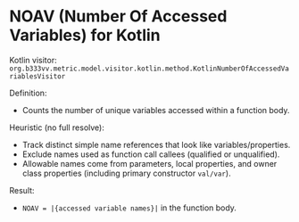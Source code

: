 # NOAV (Number Of Accessed Variables) for Kotlin

Kotlin visitor: `org.b333vv.metric.model.visitor.kotlin.method.KotlinNumberOfAccessedVariablesVisitor`

Definition:
- Counts the number of unique variables accessed within a function body.

Heuristic (no full resolve):
- Track distinct simple name references that look like variables/properties.
- Exclude names used as function call callees (qualified or unqualified).
- Allowable names come from parameters, local properties, and owner class properties (including primary constructor `val/var`).

Result:
- `NOAV = |{accessed variable names}|` in the function body.

